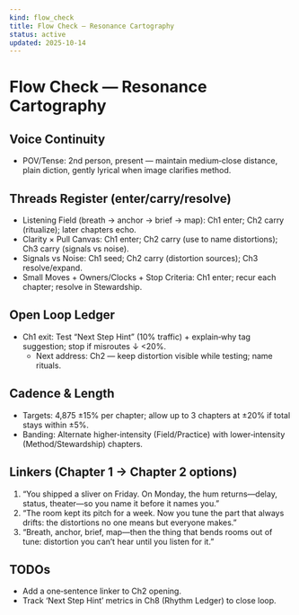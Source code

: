 ```yaml
---
kind: flow_check
title: Flow Check — Resonance Cartography
status: active
updated: 2025-10-14
---
```


# Flow Check — Resonance Cartography

## Voice Continuity
- POV/Tense: 2nd person, present — maintain medium‑close distance, plain diction, gently lyrical when image clarifies method.

## Threads Register (enter/carry/resolve)
- Listening Field (breath → anchor → brief → map): Ch1 enter; Ch2 carry (ritualize); later chapters echo.
- Clarity × Pull Canvas: Ch1 enter; Ch2 carry (use to name distortions); Ch3 carry (signals vs noise).
- Signals vs Noise: Ch1 seed; Ch2 carry (distortion sources); Ch3 resolve/expand.
- Small Moves + Owners/Clocks + Stop Criteria: Ch1 enter; recur each chapter; resolve in Stewardship.

## Open Loop Ledger
- Ch1 exit: Test “Next Step Hint” (10% traffic) + explain‑why tag suggestion; stop if misroutes ↓ <20%.
  - Next address: Ch2 — keep distortion visible while testing; name rituals.

## Cadence & Length
- Targets: 4,875 ±15% per chapter; allow up to 3 chapters at ±20% if total stays within ±5%.
- Banding: Alternate higher‑intensity (Field/Practice) with lower‑intensity (Method/Stewardship) chapters.

## Linkers (Chapter 1 → Chapter 2 options)
1) “You shipped a sliver on Friday. On Monday, the hum returns—delay, status, theater—so you name it before it names you.”
2) “The room kept its pitch for a week. Now you tune the part that always drifts: the distortions no one means but everyone makes.”
3) “Breath, anchor, brief, map—then the thing that bends rooms out of tune: distortion you can’t hear until you listen for it.”

## TODOs
- Add a one‑sentence linker to Ch2 opening.
- Track ‘Next Step Hint’ metrics in Ch8 (Rhythm Ledger) to close loop.

